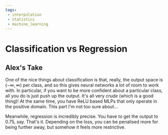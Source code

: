 ```yaml
---
tags:
 - interpolation
 - statistics
 - machine_learning
---
```


# Classification vs Regression

## Alex's Take

One of the nice things about classification is that, really, the output space is $(-\infty, \infty)$ per class, and so this gives neural networks a lot of room to work with. In particular, if you want to be more confident about a particular class, all you do is just push up the output. It's all very *crude* (which is a good thing)! At the same time, you have ReLU based MLPs that only operate in the positive domain. This part I'm not too sure about...

Meanwhile, regression is incredibly precise. You have to get the output to 0.75, say. That's it. Depending on the loss, you can be penalised more for being further away, but somehow it feels more restrictive.